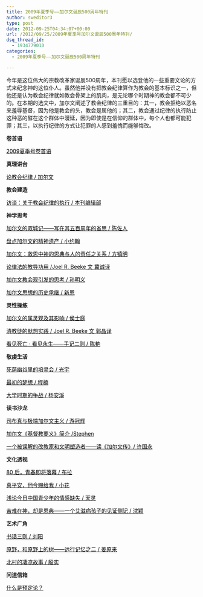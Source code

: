 ```yaml
---
title: 2009年夏季号——加尔文诞辰500周年特刊
author: sweditor3
type: post
date: 2012-09-25T04:34:07+00:00
url: /2012/09/25/2009年夏季号加尔文诞辰500周年特刊/
dsq_thread_id:
  - 1934779010
categories:
  - 2009年夏季号——加尔文诞辰500周年特刊

---
```

今年是这位伟大的宗教改革家诞辰500周年，本刊愿以选登他的一些重要文论的方式来纪念神的这位仆人。虽然他并没有把教会纪律算作为教会的基本标识之一，但他还是认为教会纪律就如教会骨架上的肌肉，是无论哪个时期神的教会都不可少的。在本期的选文中，加尔文阐述了教会纪律的三重目的：其一，教会拒绝以恶名来羞辱基督，因为他是教会的头，教会是属他的；其二，教会通过纪律的执行防止这种恶的酵在这个群体中漫延，因为即使是在信仰的群体中，每个人也都可能犯罪；其三，以执行纪律的方式让犯罪的人感到羞愧而能够悔改。

**卷首语**

<span style="color: #000000;"><a href="/2012/09/25/2009夏季号卷首语/"><span style="color: #000000;">2009夏季号卷首语</span></a></span>

**真理讲台**

<span style="color: #000000;"><a href="/2012/09/25/访谈关于教会纪律的执行本刊编辑部/"><span style="color: #000000;">论教会纪律 / 加尔文</span></a></span>

**教会建造**

<span style="color: #000000;"><a href="/2012/09/25/访谈关于教会纪律的执行本刊编辑部/"><span style="color: #000000;">访谈：关于教会纪律的执行 / 本刊编辑部</span></a></span>

**神学思考**

<span style="color: #000000;"><a href="/2012/09/25/加尔文的双城记写在其五百周年的省思/"><span style="color: #000000;">加尔文的双城记——写在其五百周年的省思 / 陈佐人</span></a></span>
  
<span style="color: #000000;"><a href="/2012/09/25/盘点加尔文的精神遗产/"><span style="color: #000000;">盘点加尔文的精神遗产 / 小约翰</span></a></span>
  
<span style="color: #000000;"><a href="/2012/09/25/论律法的教导功用/"><span style="color: #000000;">加尔文：救恩中神的恩典与人的责任之关系 / 方镇明</span></a></span>
  
<span style="color: #000000;"><a href="/2012/09/25/论律法的教导功用/"><span style="color: #000000;">论律法的教导功用 /Joel R. Beeke 文 冀诚译</span></a></span>
  
<span style="color: #000000;"><a href="/2012/09/25/加尔文教会观引发的思考/"><span style="color: #000000;">加尔文教会观引发的思考 / 孙明义</span></a></span>
  
<span style="color: #000000;"><a href="/2012/09/25/加尔文思想的历史承继/"><span style="color: #000000;">加尔文思想的历史承继 / 新恩</span></a></span>

**灵性操练**

<span style="color: #000000;"><a href="/2012/09/25/加尔文的属灵观及其影响/"><span style="color: #000000;">加尔文的属灵观及其影响 / 侯士庭</span></a></span>
  
<span style="color: #000000;"><a href="/2012/09/25/清教徒的默想实践/"><span style="color: #000000;">清教徒的默想实践 / Joel R. Beeke 文 郭晶译</span></a></span>
  
<span style="color: #000000;"><a href="/2012/09/25/看见死亡看见永生手记二则/"><span style="color: #000000;">看见死亡 · 看见永生——手记二则 / 陈艳</span></a></span>

**敬虔生活**

<span style="color: #000000;"><a href="/2012/09/25/死荫幽谷里的陪灵会/"><span style="color: #000000;">死荫幽谷里的培灵会 / 光宇</span></a></span>
  
<span style="color: #000000;"><a href="/2012/09/25/最初的梦想/"><span style="color: #000000;">最初的梦想 / 程楠</span></a></span>
  
<span style="color: #000000;"><a href="/2012/09/25/大学时期的争战/"><span style="color: #000000;">大学时期的争战 / 杨安溪</span></a></span>

**读书沙龙**

<span style="color: #000000;"><a href="/2012/09/25/司布真与极端加尔文主义/"><span style="color: #000000;">司布真与极端加尔文主义 / 游冠辉</span></a></span>
  
<span style="color: #000000;"><a href="/2012/09/25/加尔文基督教要义简介/"><span style="color: #000000;">加尔文《基督教要义》简介 /Stephen</span></a></span>
  
<span style="color: #000000;"><a href="/2012/09/25/一个被误解的改教家和文明塑造者读加尔文/"><span style="color: #000000;">一个被误解的改教家和文明塑造者——读《加尔文传》/ 许国永</span></a></span>

**文化透视**

<span style="color: #000000;"><a href="/2012/09/25/80后青春即将落幕/"><span style="color: #000000;">80 后，青春即将落幕 / 布拉</span></a></span>
  
<span style="color: #000000;"><a href="/2012/09/25/真平安他今赐给我/"><span style="color: #000000;">真平安，他今赐给我 / 小花</span></a></span>
  
<span style="color: #000000;"><a href="/2012/09/25/浅论今日中国青少年的情感缺失/"><span style="color: #000000;">浅论今日中国青少年的情感缺失 / 天灵</span></a></span>
  
<span style="color: #000000;"><a href="/2012/09/25/苦难在神却是恩典一个艾滋病孩子的见证侧记/"><span style="color: #000000;">苦难在神，却是恩典——一个艾滋病孩子的见证侧记 / 沈颖</span></a></span>

**艺术广角**

<span style="color: #000000;"><a href="/2012/09/25/书话三则/"><span style="color: #000000;">书话三则 / 刘阳</span></a></span>
  
<span style="color: #000000;"><a href="/2012/09/25/原野和原野上的树远行记忆之二/"><span style="color: #000000;">原野，和原野上的树——远行记忆之二 / 姜原来</span></a></span>
  
<span style="color: #000000;"><a href="/2012/09/25/北村的凄凉故事/"><span style="color: #000000;">北村的凄凉故事 / 殷实</span></a></span>

**问道信箱**

<span style="color: #000000;"><a href="/2012/09/25/什么是预定论/"><span style="color: #000000;">什么是预定论？</span></a></span>
